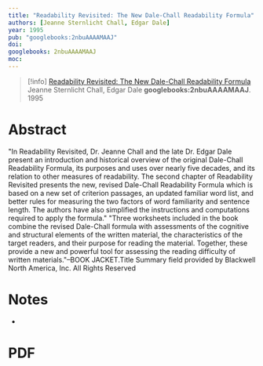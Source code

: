 ```yaml
---
title: "Readability Revisited: The New Dale-Chall Readability Formula"
authors: [Jeanne Sternlicht Chall, Edgar Dale]
year: 1995
pub: "googlebooks:2nbuAAAAMAAJ"
doi: 
googlebooks: 2nbuAAAAMAAJ
moc: 
---
```

>[!info]
[Readability Revisited: The New Dale-Chall Readability Formula](https://pubmed.ncbi.nlm.nih.gov/2nbuAAAAMAAJ/)
Jeanne Sternlicht Chall, Edgar Dale
**googlebooks:2nbuAAAAMAAJ**. 1995

# Abstract
"In Readability Revisited, Dr. Jeanne Chall and the late Dr. Edgar Dale present an introduction and historical overview of the original Dale-Chall Readability Formula, its purposes and uses over nearly five decades, and its relation to other measures of readability. The second chapter of Readability Revisited presents the new, revised Dale-Chall Readability Formula which is based on a new set of criterion passages, an updated familiar word list, and better rules for measuring the two factors of word familiarity and sentence length. The authors have also simplified the instructions and computations required to apply the formula." "Three worksheets included in the book combine the revised Dale-Chall formula with assessments of the cognitive and structural elements of the written material, the characteristics of the target readers, and their purpose for reading the material. Together, these provide a new and powerful tool for assessing the reading difficulty of written materials."–BOOK JACKET.Title Summary field provided by Blackwell North America, Inc. All Rights Reserved

# Notes
- 

# PDF
